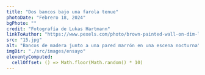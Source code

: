 ```yaml
---
title: "Dos bancos bajo una farola tenue"
photoDate: "Febrero 18, 2024"
bgPhoto: ""
credit: "Fotografía de Lukas Hartmann"
linkToAuthor: "https://www.pexels.com/photo/brown-painted-wall-on-dim-light-1055613/"
src: "15.jpg"
alt: "Bancos de madera junto a una pared marrón en una escena nocturna"
imgDir: "./src/images/ensayo"
eleventyComputed:
  cellOffset: () => Math.floor(Math.random() * 10)
---
```

